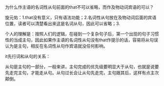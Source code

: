 为什么作主语的名词性从句前面的that不可以省略，而作及物动词宾语的可以？

旋元佑：1.that没有意义，只有语法功能；2.名词性从句放在及物动词后面的宾语位置，读者可以清楚看出来这是名词从句，因此可以省略；3.

个人的理解是：按照人们的逻辑，在碰到一个复杂句子后，第一个出现的句子习惯性的当成主句，因此如果作主语的名词性从句没有that作提示的话，容易将从句误认为是主句，相反在名词性从句作宾语就没任何影响。

it先行词和从句的关系：

从句是主句的一部分，一般来讲，主句完成的优先级要明显大于从句，也就是说要先走完主句，才能走从句。从句过长会让从句先走完，主句跟其后，这样有点主次颠倒。
